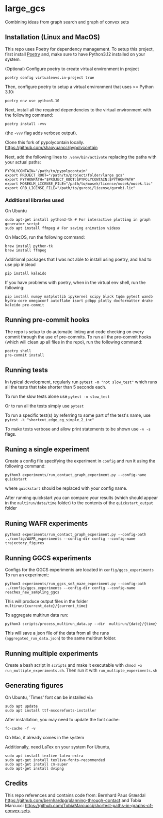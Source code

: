 # large_gcs
Combining ideas from graph search and graph of convex sets

## Installation (Linux and MacOS)
This repo uses Poetry for dependency management. To setup this project, first install [Poetry](https://python-poetry.org/docs/#installation) and, make sure to have Python3.12 installed on your system.

(Optional) Configure poetry to create virtual environment in project
```
poetry config virtualenvs.in-project true
```

Then, configure poetry to setup a virtual environment that uses >= Python 3.10:
```
poetry env use python3.10
```

Next, install all the required dependencies to the virtual environment with the following command:
```
poetry install -vvv
```
(the `-vvv` flag adds verbose output).

Clone this fork of pypolycontain locally.
https://github.com/shaoyuancc/pypolycontain

Next, add the following lines to `.venv/bin/activate` replacing the paths with your actual paths:
```
PYPOLYCONTAIN="/path/to/pypolycontain"
export PROJECT_ROOT="/path/to/project/folder/large_gcs"
export PYTHONPATH="$PROJECT_ROOT:$PYPOLYCONTAIN:$PYTHONPATH"
export MOSEKLM_LICENSE_FILE="/path/to/mosek/license/mosek/mosek.lic"
export GRB_LICENSE_FILE="/path/to/gurobi/license/gurobi.lic"
```
### Additional libraries used
On Ubuntu
```
sudo apt-get install python3-tk # For interactive plotting in graph generator script
sudo apt install ffmpeg # For saving animation videos
```
On MacOS, run the following command:
```
brew install python-tk 
brew install ffmpeg
```

Additional packages that I was not able to install using poetry, and had to use pip instead
```
pip install kaleido
```

If you have problems with poetry, when in the virtual env shell, run the following:
```
pip install numpy matplotlib ipykernel scipy black tqdm pytest wandb hydra-core omegaconf autoflake isort pdbpp plotly docformatter drake kaleido pre-commit
```

## Running pre-commit hooks
The repo is setup to do automatic linting and code checking on every commit through the use of pre-commits. To run all the pre-commit hooks (which will clean up all files in the repo), run the following command:
```
poetry shell
pre-commit install
```

## Running tests

In typical development, regularly run
`pytest -m "not slow_test"`
which runs all the tests that take shorter than 5 seconds each.

To run the slow tests alone use
`pytest -m slow_test`

Or to run all the tests simply use
`pytest`

To run a specific test(s) by referring to some part of the test's name, use
`pytest -k "shortcut_edge_cg_simple_2_inc"`

To make tests verbose and allow print statements to be shown use `-v -s` flags.

## Runing a single experiment

Create a config file specifying the experiment in `config` and run it using the following command:

```
python3 experiments/run_contact_graph_experiment.py --config-name quickstart
```

where `quickstart` should be replaced with your config name.

After running quickstart you can compare your results (which should appear in the `multirun/date/time` folder) to the contents of the `quickstart_output` folder

## Runing WAFR experiments
```
python3 experiments/run_contact_graph_experiment.py --config-path ../config/WAFR_experiments --config-dir config --config-name trajectory_figures 
```

## Running GGCS experiments
Configs for the GGCS experiments are located in `config/ggcs_experiments`
To run an experiment:
```
python3 experiments/run_ggcs_se3_maze_experiment.py --config-path ../config/ggcs_experiments --config-dir config --config-name reaches_new_sampling_ggcs
```

This will produce output files in the folder `multirun/{current_date}/{current_time}`

To aggregate multirun data run:
```
python3 scripts/process_multirun_data.py --dir  multirun/{date}/{time}
```

This will save a json file of the data from all the runs (`aggregated_run_data.json`) to the same multirun folder.

## Running multiple experiments

Create a bash script in `scripts` and make it executable with `chmod +x run_multiple_experiments.sh`.
Then run it with `run_multiple_experiments.sh`

## Generating figures
On Ubuntu, 'Times' font can be installed via
```
sudo apt update
sudo apt install ttf-mscorefonts-installer
```
After installation, you may need to update the font cache:

```
fc-cache -f -v
```

On Mac, it already comes in the system

Additionally, need LaTex on your system
For Ubuntu,
```
sudo apt install texlive-latex-extra
sudo apt-get install texlive-fonts-recommended
sudo apt-get install cm-super
sudo apt-get install dvipng
```

## Credits
This repo references and contains code from: Bernhard Paus Græsdal https://github.com/bernhardpg/planning-through-contact and Tobia Marcucci https://github.com/TobiaMarcucci/shortest-paths-in-graphs-of-convex-sets.

